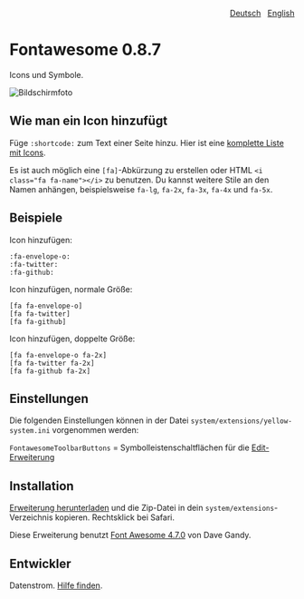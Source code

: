 <p align="right"><a href="README-de.md">Deutsch</a> &nbsp; <a href="README.md">English</a></p>

Fontawesome 0.8.7
=================
Icons und Symbole.

![Bildschirmfoto](fontawesome-screenshot.jpg?raw=true)

## Wie man ein Icon hinzufügt

Füge `:shortcode:` zum Text einer Seite hinzu. Hier ist eine [komplette Liste mit Icons](https://fontawesome.com/icons).

Es ist auch möglich eine `[fa]`-Abkürzung zu erstellen oder HTML `<i class="fa fa-name"></i>` zu benutzen. Du kannst weitere Stile an den Namen anhängen, beispielsweise `fa-lg`, `fa-2x`, `fa-3x`, `fa-4x` und `fa-5x`.

## Beispiele

Icon hinzufügen:

    :fa-envelope-o:
    :fa-twitter:
    :fa-github:

Icon hinzufügen, normale Größe:

    [fa fa-envelope-o]
    [fa fa-twitter]
    [fa fa-github]
    
Icon hinzufügen, doppelte Größe:

    [fa fa-envelope-o fa-2x]
    [fa fa-twitter fa-2x]
    [fa fa-github fa-2x]

## Einstellungen

Die folgenden Einstellungen können in der Datei `system/extensions/yellow-system.ini` vorgenommen werden:

`FontawesomeToolbarButtons` = Symbolleistenschaltflächen für die [Edit-Erweiterung](https://github.com/datenstrom/yellow-extensions/tree/master/source/edit/README-de.md)  

## Installation

[Erweiterung herunterladen](https://github.com/datenstrom/yellow-extensions/raw/master/zip/fontawesome.zip) und die Zip-Datei in dein `system/extensions`-Verzeichnis kopieren. Rechtsklick bei Safari.

Diese Erweiterung benutzt [Font Awesome 4.7.0](https://github.com/FortAwesome/Font-Awesome) von Dave Gandy.

## Entwickler

Datenstrom. [Hilfe finden](https://datenstrom.se/de/yellow/help/).
